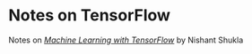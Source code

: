 # Notes on TensorFlow

Notes on <a href="https://www.manning.com/books/machine-learning-with-tensorflow?a_aid=TensorFlow&a_bid=042443a4"><i>Machine Learning with TensorFlow</i></a> by Nishant Shukla